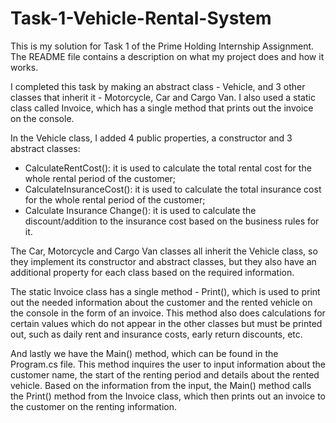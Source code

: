 # Task-1-Vehicle-Rental-System
This is my solution for Task 1 of the Prime Holding Internship Assignment. The README file contains a description on what my project does and how it works.

I completed this task by making an abstract class - Vehicle, and 3 other classes that inherit it - Motorcycle, Car and Cargo Van. I also used a static class called Invoice, which has a single method that prints out the invoice on the console. 

In the Vehicle class, I added 4 public properties, a constructor and 3 abstract classes:
- CalculateRentCost(): it is used to calculate the total rental cost for the whole rental period of the customer;
- CalculateInsuranceCost(): it is used to calculate the total insurance cost for the whole rental period of the customer;
- Calculate Insurance Change(): it is used to calculate the discount/addition to the insurance cost based on the business rules for it.

The Car, Motorcycle and Cargo Van classes all inherit the Vehicle class, so they implement its constructor and abstract classes, but they also have an additional property for each class based on the required information.

The static Invoice class has a single method - Print(), which is used to print out the needed information about the customer and the rented vehicle on the console in the form of an invoice. This method also does calculations for certain values which do not appear in the other classes but must be printed out, such as daily rent and insurance costs, early return discounts, etc.

And lastly we have the Main() method, which can be found in the Program.cs file. This method inquires the user to input information about the customer name, the start of the renting period and details about the rented vehicle. Based on the information from the input, the Main() method calls the Print() method from the Invoice class, which then prints out an invoice to the customer on the renting information.
